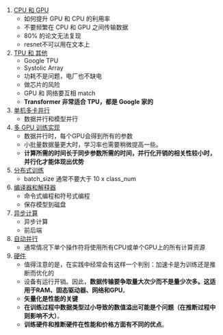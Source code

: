 1. [CPU 和 GPU](1.CPU和GPU.ipynb)
    - 如何提升 GPU 和 CPU 的利用率
    - 不要频繁在 CPU 和 GPU 之间传输数据
    - 80% 的论文无法复现
    - resnet不可以用在文本上
2. [TPU 和 其他](2.TPU和其他.ipynb)
    - Google TPU
    - Systolic Array
    - 功耗不是问题，电厂也不缺电
    - 做芯片的风险
    - GPU 和 网络要互相 match
    - **Transformer 非常适合 TPU，都是 Google 家的**
3. [单机多卡并行](3.单机多卡并行.ipynb)
    - 数据并行和模型并行
4. [多 GPU 训练实现](4.多GPU训练实现.ipynb)
    - 数据并行时，每个GPU会得到所有的参数
    - 小批量数据量更大时，学习率也需要稍微提高一些。
    - **计算所需的时间长于同步参数所需的时间，并行化开销的相关性较小时，并行化才能体现出优势**
5. [分布式训练](5.分布式训练.ipynb)
    - batch_size 通常不要大于 10 x class_num
6. [编译器和解释器](6.编译器和解释器.ipynb)
    - 命令式编程和符号式编程
    - 保存模型到磁盘
7. [异步计算](7.异步计算.ipynb)
    - 异步计算
    - 前后端
8. [自动并行](8.自动并行.ipynb)
    - 通常情况下单个操作符将使用所有CPU或单个GPU上的所有计算资源
9. [硬件](9.硬件.ipynb)
    - 值得注意的是，在实践中经常会有这样一个判别：加速卡是为训练还是推断而优化的
    - 设备有运行开销。因此，**数据传输要争取量大次少而不是量少次多。这适用于RAM、固态驱动器、网络和GPU**。
    - **矢量化是性能的关键**
    - **在训练过程中数据类型过小导致的数值溢出可能是个问题（在推断过程中则影响不大）**。
    - **训练硬件和推断硬件在性能和价格方面有不同的优点**。